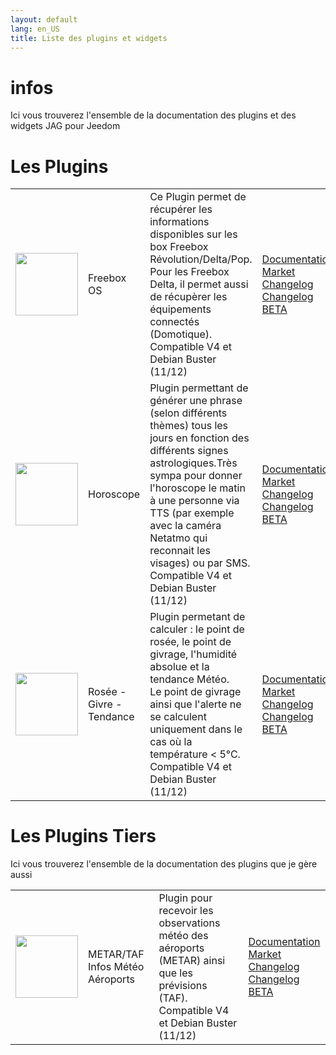 ```yaml
---
layout: default
lang: en_US
title: Liste des plugins et widgets
---
```


# infos

Ici vous trouverez l'ensemble de la documentation des plugins et des widgets JAG pour Jeedom

# Les Plugins

|                                                                                                        |                          |                                                                                                                                                                                                                                                                       |                                                                                                                                                                       |
| ------------------------------------------------------------------------------------------------------ | ------------------------ | --------------------------------------------------------------------------------------------------------------------------------------------------------------------------------------------------------------------------------------------------------------------- | --------------------------------------------------------------------------------------------------------------------------------------------------------------------- |
| <img src="{{site.baseurl}}/plugin-Freebox_OS/{{site.img}}/Freebox_OS_icon.png" class="pluginLogo" width="100" /> | Freebox OS | Ce Plugin permet de récupérer les informations disponibles sur les box Freebox Révolution/Delta/Pop.<br/>Pour les Freebox Delta, il permet aussi de récupèrer les équipements connectés (Domotique). <BR />Compatible V4 et Debian Buster (11/12) | [Documentation]({{site.baseurl}}/plugin-Freebox_OS/{{page.lang}})<br/>[Market]({{site.plugin}}1666)<br/>[Changelog]({{site.baseurl}}/plugin-Freebox_OS/{{page.lang}}/changelog) <br/>[Changelog BETA]({{site.baseurl}}/plugin-Freebox_OS/{{page.lang}}/changelog_beta) |
| <img src="{{site.baseurl}}/plugin-horoscope/{{site.img}}/horoscope_icon.png" class="pluginLogo" width="100" /> | Horoscope | Plugin permettant de générer une phrase (selon différents thèmes) tous les jours en fonction des différents signes astrologiques.Très sympa pour donner l'horoscope le matin à une personne via TTS (par exemple avec la caméra Netatmo qui reconnait les visages) ou par SMS. <BR />Compatible V4 et Debian Buster (11/12) | [Documentation]({{site.baseurl}}/plugin-horoscope/{{page.lang}})<br/>[Market]({{site.plugin}}2727)<br/>[Changelog]({{site.baseurl}}/plugin-horoscope/{{page.lang}}/changelog) <br/>[Changelog BETA]({{site.baseurl}}/plugin-horoscope/{{page.lang}}/changelog_beta) |
| <img src="{{site.baseurl}}/plugin-rosee/{{site.img}}/rosee_icon.png" class="pluginLogo" width="100" /> | Rosée - Givre - Tendance | Plugin permetant de calculer : le point de rosée, le point de givrage, l'humidité absolue et la tendance Météo. <BR/>Le point de givrage ainsi que l'alerte ne se calculent uniquement dans le cas où la température < 5°C. <BR />Compatible V4 et Debian Buster (11/12) | [Documentation]({{site.baseurl}}/plugin-rosee/{{page.lang}})<br/>[Market]({{site.plugin}}1653)<br/>[Changelog]({{site.baseurl}}/plugin-rosee/{{page.lang}}/changelog) <br/>[Changelog BETA]({{site.baseurl}}/plugin-rosee/{{page.lang}}/changelog_beta) ||

# Les Plugins Tiers

Ici vous trouverez l'ensemble de la documentation des plugins que je gère aussi

|                                                                                                        |                          |                                                                                                                                                                                                                                                                       |                                                                                                                                                                       |
| ------------------------------------------------------------------------------------------------------ | ------------------------ | --------------------------------------------------------------------------------------------------------------------------------------------------------------------------------------------------------------------------------------------------------------------- | --------------------------------------------------------------------------------------------------------------------------------------------------------------------- |
| <img src="{{site.baseurl}}/plugin-Metar_infos/{{site.img}}/Metar_infos_icon.png" class="pluginLogo" width="100" /> | METAR/TAF Infos Météo Aéroports | Plugin pour recevoir les observations météo des aéroports (METAR) ainsi que les prévisions (TAF). <BR />Compatible V4 et Debian Buster (11/12) | [Documentation]({{site.baseurl}}/plugin-Metar_infos/{{page.lang}})<br/>[Market]({{site.plugin}}2342)<br/>[Changelog]({{site.baseurl}}/plugin-Metar_infos/{{page.lang}}/changelog) <br/>[Changelog BETA]({{site.baseurl}}/plugin-Metar_infos/{{page.lang}}/changelog_beta) ||